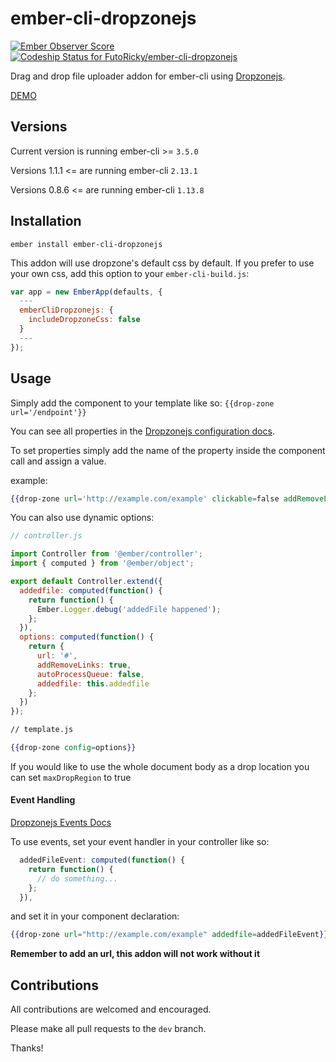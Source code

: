 # ember-cli-dropzonejs
[![Ember Observer Score](https://emberobserver.com/badges/ember-cli-dropzonejs.svg)](https://emberobserver.com/addons/ember-cli-dropzonejs)
[ ![Codeship Status for FutoRicky/ember-cli-dropzonejs](https://app.codeship.com/projects/81fd6b80-1a72-0136-d790-5ac25dfa0b5f/status?branch=master)](https://app.codeship.com/projects/284304)

Drag and drop file uploader addon for ember-cli using [Dropzonejs](http://www.dropzonejs.com/).

[DEMO](http://futoricky.github.io/ember-cli-dropzonejs/)

Versions
-------------
Current version is running ember-cli >= `3.5.0`

Versions 1.1.1 <= are running ember-cli `2.13.1`

Versions 0.8.6 <= are running ember-cli `1.13.8`


Installation
-------------
`ember install ember-cli-dropzonejs`

This addon will use dropzone's default css by default. If you prefer to use your own css, add this option to your `ember-cli-build.js`:

```javascript
var app = new EmberApp(defaults, {
  ---
  emberCliDropzonejs: {
    includeDropzoneCss: false
  }
  ---
});
```


Usage
-------------
Simply add the component to your template like so: `{{drop-zone url='/endpoint'}}`

You can see all properties in the [Dropzonejs configuration docs](http://www.dropzonejs.com/#configuration).

To set properties simply add the name of the property inside the component call and assign a value.

example:

```handlebars
{{drop-zone url='http://example.com/example' clickable=false addRemoveLinks=true}}
```

You can also use dynamic options:

```javascript
// controller.js

import Controller from '@ember/controller';
import { computed } from '@ember/object';

export default Controller.extend({
  addedfile: computed(function() {
    return function() {
      Ember.Logger.debug('addedFile happened');
    };
  }),
  options: computed(function() {
    return {
      url: '#',
      addRemoveLinks: true,
      autoProcessQueue: false,
      addedfile: this.addedfile
    };
  })
});

```

```handlebars
// template.js

{{drop-zone config=options}}
```

If you would like to use the whole document body as a drop location you can set `maxDropRegion` to true

#### Event Handling
[Dropzonejs Events Docs](http://www.dropzonejs.com/#events)


To use events, set your event handler in your controller like so:

```javascript
  addedFileEvent: computed(function() {
    return function() {
      // do something...
    };
  }),
```

and set it in your component declaration:

```handlebars
{{drop-zone url="http://example.com/example" addedfile=addedFileEvent}}
```

**Remember to add an url, this addon will not work without it**

Contributions
-------------

All contributions are welcomed and encouraged.

Please make all pull requests to the `dev` branch.

Thanks!
